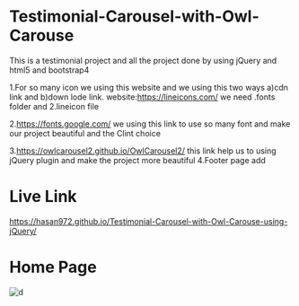 # Testimonial-Carousel-with-Owl-Carouse
 This is a testimonial project and all the project done by using jQuery and html5 and bootstrap4


 1.For so many icon we using this website and we using this two ways a)cdn link and b)down lode link.
 website:https://lineicons.com/ we need .fonts folder and 2.lineicon file

 2.https://fonts.google.com/ we using this link to use so many font and make our project beautiful and the Clint choice

 3.https://owlcarousel2.github.io/OwlCarousel2/ this link help us to using jQuery plugin and make the project more beautiful
 4.Footer page add
 
 # Live Link
 https://hasan972.github.io/Testimonial-Carousel-with-Owl-Carouse-using-jQuery/
# Home Page
![d](https://user-images.githubusercontent.com/49594744/108810998-96e56800-75d6-11eb-9600-181e91a45588.PNG)
